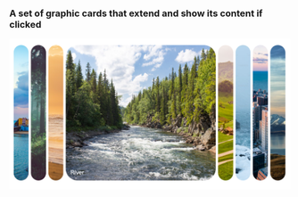 ### A set of graphic cards that extend and show its content if clicked

<img src="expanding_cards.png" style="zoom:50%;" />
